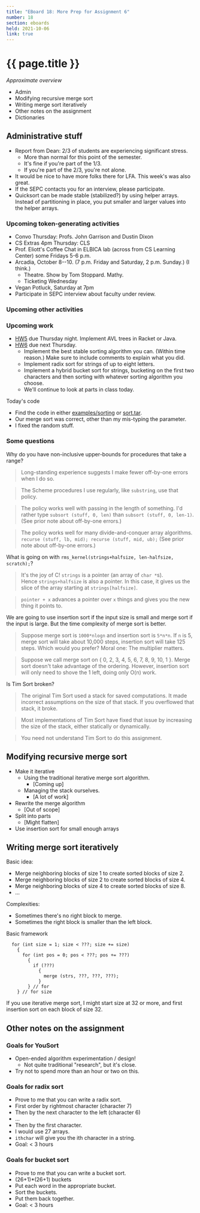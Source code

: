 ```yaml
---
title: "EBoard 18: More Prep for Assignment 6"
number: 18
section: eboards
held: 2021-10-06
link: true
---
```

# {{ page.title }}

_Approximate overview_

* Admin
* Modifying recursive merge sort
* Writing merge sort iteratively
* Other notes on the assignment
* Dictionaries

Administrative stuff
--------------------

* Report from Dean: 2/3 of students are experiencing significant stress.
    * More than normal for this point of the semester.
    * It's fine if you're part of the 1/3.
    * If you're part of the 2/3, you're not alone.
* It would be nice to have more folks there for LFA.  This week's was
  also great.
* If the SEPC contacts you for an interview, please participate.
* Quicksort can be made stable (stabilized?) by using helper arrays.
  Instead of partitioning in place, you put smaller and larger values
  into the helper arrays.

### Upcoming token-generating activities

* Convo Thursday: Profs. John Garrison and Dustin Dixon
* CS Extras 4pm Thursday: CLS
* Prof. Eliott's Coffee Chat in ELBICA lab (across from CS Learning Center)
  some Fridays 5-6 p.m. 
* Arcadia, October 8--10. (7 p.m. Friday and Saturday, 2 p.m. Sunday.)
  (I think.)
    * Theatre.  Show by Tom Stoppard.  Mathy.
    * Ticketing Wednesday
* Vegan Potluck, Saturday at 7pm
* Participate in SEPC interview about faculty under review.

### Upcoming other activities

### Upcoming work

* [HW5](../assignments/assignment05) due Thursday night.  Implement
  AVL trees in Racket or Java.
* [HW6](../assignments/assignment06) due next Thursday.  
    * Implement the best stable sorting algorithm you can.  (Within
      time reason.)  Make sure to include comments to explain what
      you did.
    * Implement radix sort for strings of up to eight letters.
    * Implement a hybrid bucket sort for strings, bucketing
      on the first two characters and then sorting with whatever
      sorting algorithm you choose.
    * We'll continue to look at parts in class today.

Today's code

* Find the code in either [examples/sorting](../examples/sorting/) or
  [sort.tar](../examples/sort.tar).
* Our merge sort was correct, other than my mis-typing the parameter.
* I fixed the random stuff.

### Some questions

Why do you have non-inclusive upper-bounds for procedures that
take a range?

> Long-standing experience suggests I make fewer off-by-one errors
  when I do so.

> The Scheme procedures I use regularly, like `substring`, use that
  policy.

> The policy works well with passing in the length of something.
  I'd rather type `subsort (stuff, 0, len)` than 
  `subsort (stuff, 0, len-1)`.  
  (See prior note about off-by-one errors.)

> The policy works well for many divide-and-conquer array
  algorithms.  `recurse (stuff, lb, mid); recurse (stuff, mid, ub);`
  (See prior note about off-by-one errors.)

What is going on with `rms_kernel(strings+halfsize, len-halfsize, scratch);`?

> It's the joy of C!  `strings` is a pointer (an array of `char *`s).  
  Hence `strings+halfsize` is also a pointer.  In this case, it gives
  us the slice of the array starting at `strings[halfsize]`.

> `pointer + x` advances a pointer over `x` things and gives you the
  new thing it points to.

We are going to use insertion sort if the input size is small and
merge sort if the input is large.  But the time complexity of merge
sort is better.

> Suppose merge sort is `1000*nlogn` and insertion sort is `5*n*n`.
  If `n` is 5, merge sort will take about 10,000 steps, insertion
  sort will take 125 steps.  Which would you prefer?  Moral one:
  The multiplier matters.

> Suppose we call merge sort on { 0, 2, 3, 4, 5, 6, 7, 8, 9, 10, 1 }.
  Merge sort doesn't take advantage of the ordering.  However, insertion
  sort will only need to shove the 1 left, doing only O(n) work.

Is Tim Sort broken?

> The original Tim Sort used a stack for saved computations.  It made 
  incorrect assumptions on the size of that stack.  If you overflowed
  that stack, it broke.

> Most implementations of Tim Sort have fixed that issue by increasing
  the size of the stack, either statically or dynamically.

> You need not understand Tim Sort to do this assignment.

Modifying recursive merge sort
------------------------------

* Make it iterative
    * Using the traditional iterative merge sort algorithm.
        * [Coming up]
    * Managing the stack ourselves.
        * [A lot of work]
* Rewrite the merge algorithm
    * [Out of scope]
* Split into parts 
    * [Might flatten]
* Use insertion sort for small enough arrays

Writing merge sort iteratively
------------------------------

Basic idea: 

* Merge neighboring blocks of size 1 to create sorted blocks of size 2.  
* Merge neighboring blocks of size 2 to create sorted blocks of size 4.
* Merge neighboring blocks of size 4 to create sorted blocks of size 8.
* ...

Complexities:

* Sometimes there's no right block to merge.
* Sometimes the right block is smaller than the left block.

Basic framework

```
  for (int size = 1; size < ???; size += size)
    {
      for (int pos = 0; pos < ???; pos += ???)
        {
          if (???)
            {
              merge (strs, ???, ???, ???);
            }
        } // for
    } // for size
```

If you use iterative merge sort, I might start size at 32 or more,
and first insertion sort on each block of size 32.

Other notes on the assignment
-----------------------------

### Goals for YouSort

* Open-ended algorithm experimentation / design!
    * Not quite traditional "research", but it's close.
* Try not to spend more than an hour or two on this.

### Goals for radix sort

* Prove to me that you can write a radix sort.
* First order by rightmost character (character 7)
* Then by the next character to the left (character 6)
* ...
* Then by the first character.
* I would use 27 arrays.
* `ithchar` will give you the ith character in a string.
* Goal: < 3 hours

### Goals for bucket sort

* Prove to me that you can write a bucket sort.
* (26+1)\*(26+1) buckets
* Put each word in the appropriate bucket.
* Sort the buckets.
* Put them back together.
* Goal: < 3 hours
